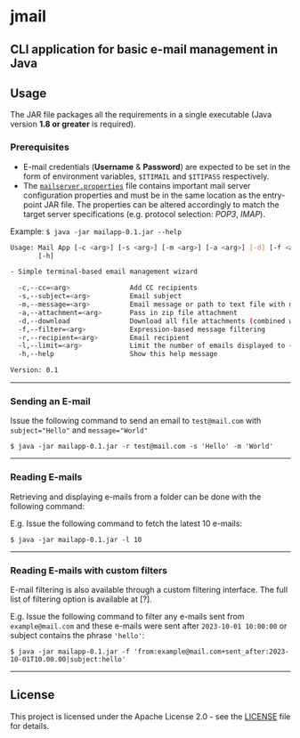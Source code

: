 # jmail
## CLI application for basic e-mail management in Java

## Usage

The JAR file packages all the requirements in a single executable (Java version **1.8 or greater** is required).

### Prerequisites
- E-mail credentials (**Username** & **Password**) are expected to be set in the form of environment variables, `$ITIMAIL` and `$ITIPASS` respectively.
- The [`mailserver.properties`](mailserver.properties) file contains important mail server configuration properties and must be in the same location as the entry-point JAR file. The properties can be altered accordingly to match the target server specifications (e.g. protocol selection: *POP3*, *IMAP*).

Example: ```$ java -jar mailapp-0.1.jar --help```
```sh
Usage: Mail App [-c <arg>] [-s <arg>] [-m <arg>] [-a <arg>] [-d] [-f <arg>] [-r <arg>] [-l <arg>]
       [-h]

- Simple terminal-based email management wizard

  -c,--cc=<arg>               Add CC recipients
  -s,--subject=<arg>          Email subject
  -m,--message=<arg>          Email message or path to text file with message body
  -a,--attachment=<arg>       Pass in zip file attachment
  -d,--download               Download all file attachments (combined with -l and/or -f)
  -f,--filter=<arg>           Expression-based message filtering
  -r,--recipient=<arg>        Email recipient
  -l,--limit=<arg>            Limit the number of emails displayed to <N>
  -h,--help                   Show this help message

Version: 0.1
```
***
### Sending an E-mail
Issue the following command to send an email to `test@mail.com` with `subject="Hello"` and `message="World"`

```$ java -jar mailapp-0.1.jar -r test@mail.com -s 'Hello' -m 'World'```
***
### Reading E-mails
Retrieving and displaying e-mails from a folder can be done with the following command:

E.g. Issue the following command to fetch the latest 10 e-mails:

```$ java -jar mailapp-0.1.jar -l 10```
***
### Reading E-mails with custom filters
E-mail filtering is also available through a custom filtering interface. The full list of filtering option is available at [?].

E.g. Issue the following command to filter any e-mails sent from `example@mail.com` and these e-mails were sent after `2023-10-01 10:00:00` or subject contains the phrase `'hello'`:

```$ java -jar mailapp-0.1.jar -f 'from:example@mail.com+sent_after:2023-10-01T10.00.00|subject:hello'```
***
## License

This project is licensed under the Apache License 2.0 - see the [LICENSE](LICENSE) file for details.
